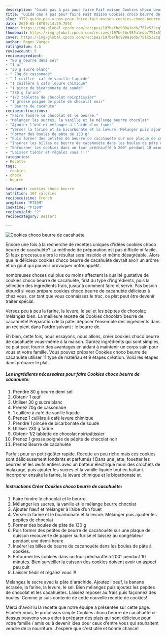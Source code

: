 ```yaml
---
description: "Guide pas à pas pour faire Fait maison Cookies choco beurre de cacahuète"
title: "Guide pas à pas pour faire Fait maison Cookies choco beurre de cacahuète"
slug: 3772-guide-pas-a-pas-pour-faire-fait-maison-cookies-choco-beurre-de-cacahuete
date: 2020-05-18T09:14:29.759Z
image: https://img-global.cpcdn.com/recipes/107befbc989a1edb/751x532cq70/cookies-choco-beurre-de-cacahuete-photo-principale-de-la-recette.jpg
thumbnail: https://img-global.cpcdn.com/recipes/107befbc989a1edb/751x532cq70/cookies-choco-beurre-de-cacahuete-photo-principale-de-la-recette.jpg
cover: https://img-global.cpcdn.com/recipes/107befbc989a1edb/751x532cq70/cookies-choco-beurre-de-cacahuete-photo-principale-de-la-recette.jpg
author: Roger Vargas
ratingvalue: 4.6
reviewcount: 5
recipeingredient:
- "80 g beurre demi sel"
- "1 uf"
- "30 g sucre blanc"
- " 70g de cassonade"
- " 1 cuillre  caf de vanille liquide"
- "1 cuillère à café levure chimique"
- "1 pince de bicarbonate de soude"
- "230 g farine"
- "1/2 tablette de chocolat noirptissier"
- "1 grosse poigne de ppite de chocolat noir"
- " Beurre de cacahute"
recipeinstructions:
- "Faire fondre le chocolat et le beurre."
- "Mélanger les sucres, la vanille et le mélange beurre chocolat"
- "Ajouter l’œuf et mélanger à l’aide d’un fouet"
- "Verser la farine et le bicarbonate et la levure. Mélanger puis ajouter les pépites de chocolat"
- "Former des boules de pâte de 130 g"
- "Puis former des petites de beurre de cacahouète sur une plaque de cuisson recouverte de papier sulfurisé et laissez au congélateur pendant une demi-heure"
- "Insérer les billes de beurre de cacahouète dans les boules de pâte à cookies."
- "Enfourner les cookies dans un four préchauffé à 200° pendant 10 minutes. Bien surveiller la cuisson des cookies doivent avoir un aspect peu cuit"
- "Laisser tiédir et régalez vous !!!"
categories:
- Recette
tags:
- cookies
- choco
- beurre

katakunci: cookies choco beurre 
nutrition: 107 calories
recipecuisine: French
preptime: "PT20M"
cooktime: "PT38M"
recipeyield: "2"
recipecategory: Dessert

---
```



![Cookies choco beurre de cacahuète](https://img-global.cpcdn.com/recipes/107befbc989a1edb/751x532cq70/cookies-choco-beurre-de-cacahuete-photo-principale-de-la-recette.jpg)

Encore une fois à la recherche de recettes uniques d'idées cookies choco beurre de cacahuète? La méthode de préparation est pas difficile ni facile. Si faux processus alors le résultat sera insipide et même désagréable. Alors que le délicieux cookies choco beurre de cacahuète devrait avoir un arôme et un goût qui pouvoir provoquer notre appétit.

nombreuses choses qui plus ou moins affectent la qualité gustative de cookies choco beurre de cacahuète, first du type d'ingrédients, puis la sélection des ingrédients frais, jusqu'à comment faire et servir. Pas besoin étourdi si veux prépare cookies choco beurre de cacahuète délicieux à chez vous, car tant que vous connaissez le truc, ce plat peut être devenir traiter spécial.

Versez peu à peu la farine, la levure, le sel et les pépites de chocolat; mélangez bien. La meilleure recette de Cookies chocolat/ beurre de cacahuète! Préparation de la pâte: déposer l&#39;ensemble des ingrédients dans un récipient dans l&#39;ordre suivant : le beurre de.


Eh bien, cette fois, nous essayons, nous allons, créer cookies choco beurre de cacahuète vous-même à la maison. Gardez ingrédients qui sont simples, ce plat peut fournir des avantages en aidant à maintenir un corps sain pour vous et votre famille. Vous pouvez préparer Cookies choco beurre de cacahuète utiliser 11 type de matériau et 9 étapes création. Voici les étapes dans préparer le plat.

<!--inarticleads1-->

##### Les ingrédients nécessaires pour faire Cookies choco beurre de cacahuète:

1. Prendre 80 g beurre demi sel
1. Obtenir 1 œuf
1. Utiliser 30 g sucre blanc
1. Prenez  70g de cassonade
1.   1 cuillère à café de vanille liquide
1. Prenez 1 cuillère à café levure chimique
1. Prendre 1 pincée de bicarbonate de soude
1. Utiliser 230 g farine
1. Obtenir 1/2 tablette de chocolat noir/pâtissier
1. Prenez 1 grosse poignée de pépite de chocolat noir
1. Prenez  Beurre de cacahuète


Parfait pour un petit goûter rapide. Recette un peu riche mais ces cookies sont délicieusement fondants et parfumés ! Dans une jatte, fouetter les beurres et les œufs entiers avec un batteur électrique muni des crochets de malaxage, puis ajouter les sucres et la vanille liquide tout en battant. Incorporer ensuite la farine, la levure chimique et le bicarbonate et. 

<!--inarticleads2-->

##### Instructions Créer Cookies choco beurre de cacahuète:

1. Faire fondre le chocolat et le beurre.
1. Mélanger les sucres, la vanille et le mélange beurre chocolat
1. Ajouter l’œuf et mélanger à l’aide d’un fouet
1. Verser la farine et le bicarbonate et la levure. Mélanger puis ajouter les pépites de chocolat
1. Former des boules de pâte de 130 g
1. Puis former des petites de beurre de cacahouète sur une plaque de cuisson recouverte de papier sulfurisé et laissez au congélateur pendant une demi-heure
1. Insérer les billes de beurre de cacahouète dans les boules de pâte à cookies.
1. Enfourner les cookies dans un four préchauffé à 200° pendant 10 minutes. Bien surveiller la cuisson des cookies doivent avoir un aspect peu cuit
1. Laisser tiédir et régalez vous !!!


Mélangez le sucre avec la pâte d&#39;arachide. Ajoutez l&#39;oeuf, la banane écrasée, la farine, la levure, le sel. Bien mélangez puis ajoutez les pépites de chocolat et les cacahuètes. Laissez reposer au frais puis façonnez des boules. Comme je suis contente de cette nouvelle recette de cookies! 


Merci d'avoir lu la recette que notre équipe a présentée sur cette page. Espérer nous, le processus simple Cookies choco beurre de cacahuète ci-dessus pouvons vous aider à préparer des plats qui sont délicieux pour votre famille / amis ou à devenir idea pour ceux d'entre vous qui souhaitent vendre de la nourriture. J'espère que c'est utile et bonne chance!
